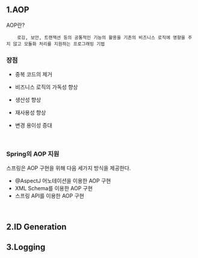 ## 1.AOP
AOP란?

        로깅, 보안, 트랜잭션 등의 공통적인 기능의 활용을 기존의 비즈니스 로직에 영향을 주지 않고 모듈화 처리를 지원하는 프로그래밍 기법

### 장점
- 중복 코드의 제거

- 비즈니스 로직의 가독성 향상

- 생산성 향상

- 재사용성 향상
    
- 변경 용이성 증대

<br>

### Spring의 AOP 지원

스프링은 AOP 구현을 위해 다음 세가지 방식을 제공한다. 
- @AspectJ 어노테이션을 이용한 AOP 구현
- XML Schema를 이용한 AOP 구현
- 스프링 API를 이용한 AOP 구현

<br>

## 2.ID Generation
## 3.Logging

